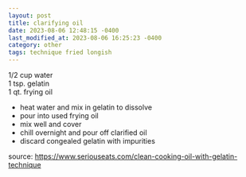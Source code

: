 ```yaml
---
layout: post
title: clarifying oil
date: 2023-08-06 12:48:15 -0400
last_modified_at: 2023-08-06 16:25:23 -0400
category: other
tags: technique fried longish
---
```


1/2 cup water  
1 tsp. gelatin  
1 qt. frying oil  
* heat water and mix in gelatin to dissolve
* pour into used frying oil
* mix well and cover
* chill overnight and pour off clarified oil
* discard congealed gelatin with impurities

source: <https://www.seriouseats.com/clean-cooking-oil-with-gelatin-technique>
